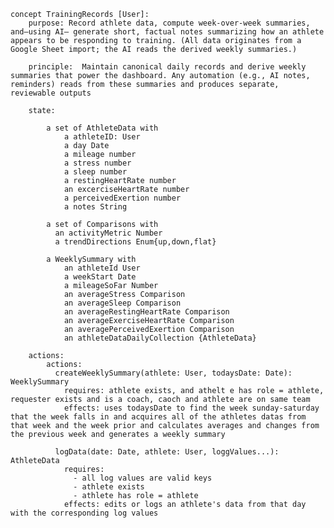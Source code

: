     concept TrainingRecords [User]:
        purpose: Record athlete data, compute week-over-week summaries, and—using AI— generate short, factual notes summarizing how an athlete appears to be responding to training. (All data originates from a Google Sheet import; the AI reads the derived weekly summaries.)

        principle:  Maintain canonical daily records and derive weekly summaries that power the dashboard. Any automation (e.g., AI notes, reminders) reads from these summaries and produces separate, reviewable outputs

        state:

            a set of AthleteData with
                a athleteID: User
                a day Date
                a mileage number
                a stress number
                a sleep number
                a restingHeartRate number
                an excerciseHeartRate number
                a perceivedExertion number
                a notes String

            a set of Comparisons with
              an activityMetric Number
              a trendDirections Enum{up,down,flat}
            
            a WeeklySummary with
                an athleteId User
                a weekStart Date
                a mileageSoFar Number
                an averageStress Comparison
                an averageSleep Comparison
                an averageRestingHeartRate Comparison
                an averageExerciseHeartRate Comparison
                an averagePerceivedExertion Comparison
                an athleteDataDailyCollection {AthleteData}
            
        actions:
            actions:
              createWeeklySummary(athlete: User, todaysDate: Date): WeeklySummary
                requires: athlete exists, and athelt e has role = athlete, requester exists and is a coach, caoch and athlete are on same team
                effects: uses todaysDate to find the week sunday-saturday that the week falls in and acquires all of the athletes datas from that week and the week prior and calculates averages and changes from the previous week and generates a weekly summary 
              
              logData(date: Date, athlete: User, loggValues...): AthleteData
                requires: 
                  - all log values are valid keys
                  - athlete exists
                  - athlete has role = athlete
                effects: edits or logs an athlete's data from that day with the corresponding log values